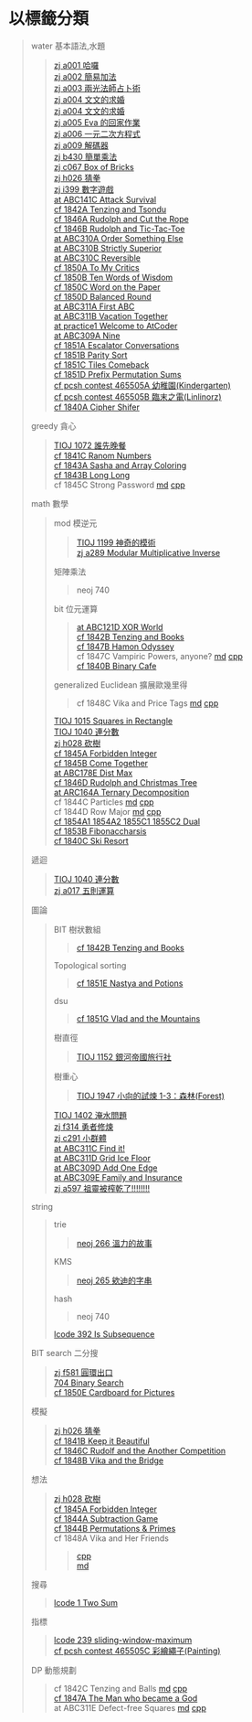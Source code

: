 # 以標籤分類
> water 基本語法,水題
>> [zj a001 哈囉](/zerojudge/zj_a001.cpp)  
>> [zj a002 簡易加法](/zerojudge/zj_a002.cpp)  
>> [zj a003 兩光法師占卜術](/zerojudge/zj_a003.cpp)  
>> [zj a004 文文的求婚](/zerojudge/zj_a004.cpp)  
>> [zj a004 文文的求婚](/zerojudge/zj_a004.cpp)  
>> [zj a005 Eva 的回家作業](/zerojudge/zj_a005.cpp)  
>> [zj a006 一元二次方程式](/zerojudge/zj_a006.cpp)  
>> [zj a009 解碼器](/zerojudge/zj_a009.cpp)  
>> [zj b430 簡單乘法](/zerojudge/zj_b430.cpp)  
>> [zj c067 Box of Bricks](/zerojudge/zj_c067.cpp)  
>> [zj h026 猜拳](/zerojudge/zj_h026.cpp)  
>> [zj i399 數字遊戲](/zerojudge/zj_h028.cpp)  
>> [at ABC141C Attack Survival](/AtCoder/at_abc141C.cpp)  
>> [cf 1842A Tenzing and Tsondu](/codeforces/cf_1842A.cpp)  
>> [cf 1846A Rudolph and Cut the Rope](/codeforces/cf_1846A.cpp)  
>> [cf 1846B Rudolph and Tic-Tac-Toe](/codeforces/cf_1846B.cpp)  
>> [at ABC310A Order Something Else](/AtCoder/at_abc310A.cpp)  
>> [at ABC310B Strictly Superior](/AtCoder/at_abc310B.cpp)  
>> [at ABC310C Reversible](/AtCoder/at_abc310C.cpp)  
>> [cf 1850A To My Critics](/codeforces/cf_1850A.cpp)  
>> [cf 1850B Ten Words of Wisdom](/codeforces/cf_1850B.cpp)  
>> [cf 1850C Word on the Paper](/codeforces/cf_1850C.cpp)  
>> [cf 1850D Balanced Round](/codeforces/cf_1850D.cpp)  
>> [at ABC311A First ABC](/AtCoder/at_abc311A.cpp)  
>> [at ABC311B Vacation Together](/AtCoder/at_abc311B.cpp)  
>> [at practice1 Welcome to AtCoder](/AtCoder/at_practice1.cpp)  
>> [at ABC309A Nine](/AtCoder/at_abc309A.cpp)  
>> [cf 1851A Escalator Conversations](/codeforces/cf_1851A.cpp)  
>> [cf 1851B Parity Sort](/codeforces/cf_1851B.cpp)   
>> [cf 1851C Tiles Comeback](/codeforces/cf_1851C.cpp)  
>> [cf 1851D Prefix Permutation Sums](/codeforces/cf_1851D.cpp)  
>> [cf pcsh contest 465505A 幼稚園(Kindergarten)](/codeforces/pcsh%20contest/cf_465505C.cpp)  
>> [cf pcsh contest 465505B 臨末之電(Linlinorz)](/codeforces/pcsh%20contest/cf_465505B.cpp)  
>> [cf 1840A Cipher Shifer](/codeforces/cf_1840A.cpp)  
>> 
> greedy 貪心
>> [TIOJ 1072 誰先晚餐](/TIOJ/TIOJ_1072.cpp)  
>> [cf 1841C Ranom Numbers](/codeforces/cf_1841C.cpp)  
>> [cf 1843A Sasha and Array Coloring](/codeforces/cf_1843A.cpp)  
>> [cf 1843B Long Long](/codeforces/cf_1843B.cpp)  
>> cf 1845C Strong Password [md](/codeforces/cf_1845C.md) [cpp](/codeforces/cf_1845C.cpp)
>>
> math 數學
>> mod 模逆元
>>> [TIOJ 1199 神奇的模術](/TIOJ/TIOJ_1199.cpp)  
>>> [zj a289 Modular Multiplicative Inverse](/zerojudge/zj_a289.cpp)
>>>
>> 矩陣乘法
>>> neoj 740
>>>
>> bit 位元運算
>>> [at ABC121D XOR World](/AtCoder/at_abc121D.cpp)  
>>> [cf 1842B Tenzing and Books](/codeforces/cf_1842B.cpp)  
>>> [cf 1847B Hamon Odyssey](/codeforces/cf_1847B.cpp)  
>>> cf 1847C Vampiric Powers, anyone? [md](/codeforces/cf_1847C.md) [cpp](/codeforces/cf_1847C.cpp)  
>>> [cf 1840B Binary Cafe](/codeforces/cf_1840B.cpp)  
>>> 
>> generalized Euclidean 擴展歐幾里得
>>> cf 1848C Vika and Price Tags [md](/codeforces/cf_1848C.md) [cpp](/codeforces/cf_1848C.cpp)
>>>
>> [TIOJ 1015 Squares in Rectangle](/TIOJ/TIOJ_1015.cpp)  
>> [TIOJ 1040 連分數](/TIOJ/TIOJ_1040.cpp)  
>> [zj h028 砍樹](/zerojudge/zj_h028.cpp)  
>> [cf 1845A Forbidden Integer](/codeforces/cf_1845A.cpp)  
>> [cf 1845B Come Together](/codeforces/cf_1845B.cpp)  
>> [at ABC178E Dist Max](/AtCoder/at_abc178E.cpp)  
>> [cf 1846D Rudolph and Christmas Tree](/codeforces/cf_1846D.cpp)  
>> [at ARC164A Ternary Decomposition](/AtCoder/at_arc164A.cpp)  
>> cf 1844C Particles [md](/codeforces/cf_1844C.md) [cpp](/codeforces/cf_1844C.cpp)  
>> cf 1844D Row Major [md](/codeforces/cf_1844D.md) [cpp](/codeforces/cf_1844D.cpp)  
>> [cf 1854A1 1854A2 1855C1 1855C2 Dual](/codeforces/cf_1854A1_1854A2_1855C1_1855C2.cpp)  
>> [cf 1853B Fibonaccharsis](/codeforces/cf_1853B.cpp)  
>> [cf 1840C Ski Resort](/codeforces/cf_1840C.cpp)  
>> 
> 遞迴
>> [TIOJ 1040 連分數](/TIOJ/TIOJ_1040.cpp)  
>> [zj a017 五則運算](/zerojudge/zj_a017.py)
>>
> 圖論
>> BIT 樹狀數組
>>> [cf 1842B Tenzing and Books](/codeforces/cf_1842B.cpp)
>>>
>> Topological sorting
>>> [cf 1851E Nastya and Potions](/codeforces/cf_1851E.cpp)  
>>>
>> dsu  
>>> [cf 1851G Vlad and the Mountains](/codeforces/cf_1851G.cpp)  
>>>  
>> 樹直徑  
>>> [TIOJ 1152 銀河帝國旅行社](/TIOJ/TIOJ_1152.cpp)  
>>> 
>> 樹重心  
>>> [TIOJ 1947 小向的試煉 1-3：森林(Forest)](/TIOJ/TIOJ_1947.cpp)  
>>> 
>> [TIOJ 1402 淹水問題](/TIOJ/TIOJ_1402.cpp)  
>> [zj f314 勇者修煉](/zerojudge/zj_f314.cpp)  
>> [zj c291 小群體](/zerojudge/zj_c291.cpp)  
>> [at ABC311C Find it!](/AtCoder/at_ABC311C.cpp)  
>> [at ABC311D Grid Ice Floor](/AtCoder/at_ABC311D.cpp)  
>> [at ABC309D Add One Edge](/AtCoder/at_abc309D.cpp)  
>> [at ABC309E Family and Insurance](/AtCoder/at_abc309E.cpp)  
>> [zj a597 祖靈被榨乾了!!!!!!!!](/zerojudge/zj_a597.cpp)  
>> 
> string
>> trie
>>> [neoj 266 溫力的故事](/neoj/neoj_266.cpp)
>>>
>> KMS
>>> [neoj 265 欸迪的字串](/neoj/neoj_265.cpp)
>>>
>> hash
>>> neoj 740
>>>
>> [lcode 392 Is Subsequence](/leetcode/392-summit.cpp)
>>
> BIT search 二分搜
>> [zj f581 圓環出口](/zerojudge/zj_f581.cpp)  
>> [704 Binary Search](/leetcode/704.cpp)  
>> [cf 1850E Cardboard for Pictures](/codeforces/cf_1850E.cpp)  
>>
> 模擬
>> [zj h026 猜拳](/zerojudge/zj_h026.cpp)  
>> [cf 1841B Keep it Beautiful](/codeforces/cf_1841B.cpp)  
>> [cf 1846C Rudolf and the Another Competition](/codeforces/cf_1846C.cpp)  
>> [cf 1848B Vika and the Bridge](/codeforces/cf_1848B.cpp)
>>
> 想法
>> [zj h028 砍樹](/zerojudge/zj_h028.cpp)  
>> [cf 1845A Forbidden Integer](/codeforces/cf_1845A.cpp)  
>> [cf 1844A Subtraction Game](/codeforces/cf_1844A.cpp)  
>> [cf 1844B Permutations & Primes](/codeforces/cf_1844B.cpp)  
>> cf 1848A Vika and Her Friends
>>> [cpp](/codeforces/cf_1848A.cpp)  
>>> [md](/codeforces/cf_1848A.md)
>>
> 搜尋
>> [lcode 1 Two Sum](/leetcode/1.cpp)  
>>
> 指標
>> [lcode 239 sliding-window-maximum](/leetcode/239.cpp)  
>> [cf pcsh contest 465505C 彩繪繩子(Painting)](/codeforces/pcsh%20contest/cf_465505C.cpp)  
>>
> DP 動態規劃
>> cf 1842C Tenzing and Balls [md](/codeforces/cf_1842C/README.md) [cpp](codeforces/cf_1842C/ans.cpp)  
>> [cf 1847A The Man who became a God](/codeforces/cf_1847A.cpp)  
>> at ABC311E Defect-free Squares [md](AtCoder/at_abc311E.md) [cpp](/AtCoder/at_abc311E.cpp)  


